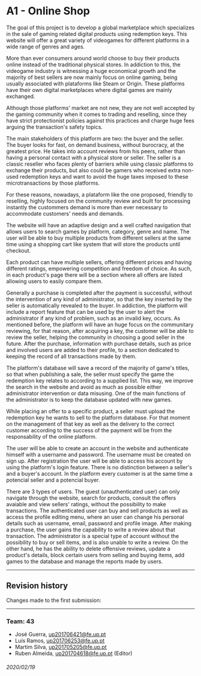 # A1 - Online Shop

The goal of this project is to develop a global marketplace which specializes in the sale of gaming related digital products using redemption keys. This website will offer a great variety of videogames for different platforms in a wide range of genres and ages.


More than ever consumers around world choose to buy their products online instead of the traditional physical stores. In addiction to this, the videogame industry is witnessing a huge economical growth and the majority of best sellers are now mainly focus on online gaming, being usually associated with plataforms like Steam or Origin. These platforms have their own digital marketplaces where digital games are mainly exchanged.


Although those platforms' market are not new, they are not well accepted by the gaming community when it comes to trading and reselling, since they have strict protectionist policies against this practices and charge huge fees arguing the transaction's safety topics.

The main stakeholders of this platform are two: the buyer and the seller. The buyer looks for fast, on demand business, without burocracy, at the greatest price. He takes into account reviews from his peers, rather than having a personal contact with a physical store or seller. The seller is a classic reseller who faces plenty of barriers while using classic platforms to exchange their products, but also could be gamers who received extra non-used redemption keys and want to avoid the huge taxes imposed to these microtransactions by those platforms.

For these reasons, nowadays, a plataform like the one proposed, friendly to reselling, highly focused on the community review and built for processing instantly the custommers demand is more than ever necessary to accommodate customers' needs and demands. 


The website will have an adaptive design and a well crafted navigation that allows users to search games by platform, category, genre and name. The user will be able to buy multiple products from different sellers at the same time using a shopping cart like system that will store the products until checkout.

Each product can have multiple sellers, offering different prices and having different ratings, empowering competition and freedom of choice. As such, in each product's page there will be a section where all offers are listed allowing users to easily compare them.

Generally a purchase is completed after the payment is successful, without the intervention of any kind of administrator, so that the key inserted by the seller is automatically revealed to the buyer. In addiction, the platform will include a report feature that can be used by the user to alert the administrator if any kind of problem, such as an invalid key, occurs. As mentioned before, the platform will have an huge focus on the communitary reviewing, for that reason, after acquiring a key, the customer will be able to review the seller, helping the community in choosing a good seller in the future. After the purchase, information with purchase details, such as price and involved users are added to their profile, to a section dedicated to keeping the record of all transactions made by them.

The platform's database will save a record of the majority of game's titles, so that when publishing a sale, the seller must specify the game the redemption key relates to according to a supplied list. This way, we improve the search in the website and avoid as much as possible either administrator intervention or data misusing. One of the main functions of the administrator is to keep the database updated with new games.

While placing an offer to a specific product, a seller must upload the redemption key he wants to sell to the platform database. For that moment on the management of that key as well as the delivery to the correct customer according to the success of the payment will be from the responsability of the online platform.


The user will be able to create an account in the website and authenticate himself with a username and password. The username must be created on sign up. After registration the user will be able to access his account by using the platform's login feature. There is no distinction between a seller's and a buyer's account. In the platform every customer is at the same time a potencial seller and a potencial buyer.


There are 3 types of users. The guest (unauthenticated user) can only navigate through the website, search for products, consult the offers avaiable and view sellers' ratings, without the possibility to make transactions. 
The authenticated user can buy and sell products as well as access the profile editing menu, where an user can change his personal details such as username, email, password and profile image. After making a purchase, the user gains the capability to write a review about that transaction. 
The administrator is a special type of account without the possibility to buy or sell items, and is also unable to write a review. On the other hand, he has the ability to delete offensive reviews, update a product's details, block certain users from selling and buying items, add games to the database and manage the reports made by users.

***
## Revision history
Changes made to the first submission:
***
### Team: 43
* José Guerra, up201706421@fe.up.pt
* Luís Ramos, up201706253@fe.up.pt
* Martim Silva, up201705205@fe.up.pt
* Ruben Almeida, up201704618@fe.up.pt (Editor)

###### 2020/02/19
